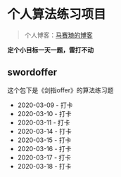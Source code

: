 # 个人算法练习项目

> 个人博客：[马赛琦的博客](https://www.masaiqi.com)

**定个小目标一天一题，雷打不动**

## swordoffer

这个包下是《剑指offer》的算法练习题

- 2020-03-09 - 打卡
- 2020-03-10 - 打卡
- 2020-03-11 - 打卡
- 2020-03-14 - 打卡
- 2020-03-15 - 打卡
- 2020-03-16 - 打卡
- 2020-03-17 - 打卡
- 2020-03-18 - 打卡
